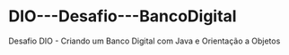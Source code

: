 # DIO---Desafio---BancoDigital
Desafio DIO -  Criando um Banco Digital com Java e Orientação a Objetos

